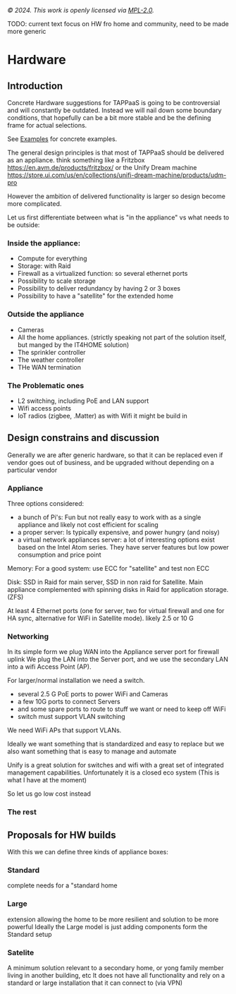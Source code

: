 *© 2024. This work is openly licensed via [MPL-2.0](https://mozilla.org/MPL/2.0/.).*

TODO: current text focus on HW fro home and community, need to be made more generic

# Hardware

## Introduction

Concrete Hardware suggestions for TAPPaaS is going to be controversial and will constantly be outdated. 
Instead we will nail down some boundary conditions, that hopefully can be a bit more stable and be the defining frame for actual selections. 

See [Examples](../Examples/README.md) for concrete examples.

The general design principles is that most of TAPPaaS should be delivered as an appliance. think something like a Fritzbox <https://en.avm.de/products/fritzbox/> or the Unify Dream machine <https://store.ui.com/us/en/collections/unifi-dream-machine/products/udm-pro>

However the ambition of delivered functionality is larger so design become more complicated.

Let us first differentiate between what is "in the appliance" vs what needs to be outside:

### Inside the appliance:

- Compute for everything
- Storage: with Raid
- Firewall as a virtualized function: so several ethernet ports
- Possibility to scale storage
- Possibility to deliver redundancy by having 2 or 3 boxes
- Possibility to have a "satellite" for the extended home

### Outside the appliance

- Cameras
- All the home appliances. (strictly speaking not part of the solution itself, but manged by the IT4HOME solution)
- The sprinkler controller
- The weather controller
- THe WAN termination

### The Problematic ones

- L2 switching, including PoE and LAN support
- Wifi access points
- IoT radios (zigbee, .Matter) as with Wifi it might be build in

## Design constrains and discussion

Generally we are after generic hardware, so that it can be replaced even if vendor goes out of business, and be upgraded without depending on a particular vendor

### Appliance

Three options considered: 
- a bunch of Pi's: Fun but not really easy to work with as a single appliance and likely not cost efficient for scaling
- a proper server: Is typically expensive, and power hungry (and noisy)
- a virtual network appliances server: a lot of interesting options exist based on the Intel Atom series. They have server features but low power consumption and price point

Memory: For a good system: use ECC for "satellite" and test non ECC

Disk: SSD in Raid for main server, SSD in non raid for Satellite. Main appliance complemented with spinning disks in Raid for application storage. (ZFS)

At least 4 Ethernet ports (one for server, two for virtual firewall and one for HA sync, alternative for WiFi in Satellite mode). likely 2.5 or 10 G

### Networking

In its simple form we plug WAN into the Appliance server port for firewall uplink
We plug the LAN into the Server port, and we use the secondary LAN into a wifi Access Point (AP).

For larger/normal installation we need a switch. 
- several 2.5 G PoE ports to power WiFi and Cameras
- a few 10G ports to connect Servers
- and some spare ports to route to stuff we want or need to keep off WiFi
- switch must support VLAN switching

We need WiFi APs that support VLANs.

Ideally we want something that is standardized and easy to replace
but we also want something that is easy to manage and automate

Unify is a great solution for switches and wifi with a great set of integrated management capabilities. Unfortunately it is a closed eco system
(This is what I have at the moment)

So let us go low cost instead

### The rest

## Proposals for HW builds

With this we can define three kinds of appliance boxes:

### Standard

complete needs for a "standard home

### Large

extension allowing the home to be more resilient and solution to be more powerful
Ideally the Large model is just adding components form the Standard setup

### Satelite

A minimum solution relevant to a secondary home, or yong family member living in another building, etc
It does not have all functionality and rely on a standard or large installation that it can connect to (via VPN)
